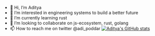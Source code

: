 - 👋 Hi, I’m Aditya
- 👀 I’m interested in engineering systems to build a better future
- 🌱 I’m currently learning rust
- 💞️ I’m looking to collaborate on js-ecosystem, rust, golang
- 📫 How to reach me on twitter @adi_poddar
[![Aditya's GitHub stats](https://github-readme-stats.vercel.app/api?username=primeagen-rustaceans)](https://github.com/anuraghazra/github-readme-stats)
<!---
primeagen-rustaceans/primeagen-rustaceans is a ✨ special ✨ repository because its `README.md` (this file) appears on your GitHub profile.
You can click the Preview link to take a look at your changes.
--->
